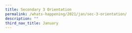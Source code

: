 ```yaml
---
title: Secondary 3 Orientation
permalink: /whats-happening/2021/jan/sec-3-orientation/
description: ""
third_nav_title: January
---
```

